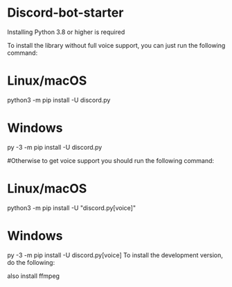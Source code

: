 # Discord-bot-starter
Installing
Python 3.8 or higher is required

To install the library without full voice support, you can just run the following command:

# Linux/macOS
python3 -m pip install -U discord.py

# Windows
py -3 -m pip install -U discord.py


#Otherwise to get voice support you should run the following command:

# Linux/macOS
python3 -m pip install -U "discord.py[voice]"

# Windows
py -3 -m pip install -U discord.py[voice]
To install the development version, do the following:

also install ffmpeg
